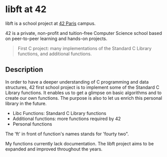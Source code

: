 # libft at 42

libft is a school project at [42 Paris](https://www.42.fr) campus.

42 is a private, non-profit and tuition-free Computer Science school based on peer-to-peer learning and hands-on projects.


> First C project: many implementations of the Standard C Library functions, and additional functions.


## Description

In order to have a deeper understanding of C programming and data structures, 42 first school project is to implement some of the Standard C Library functions. It enables us to get a glimpse on basic algorithms and to create our own functions. The purpose is also to let us enrich this personal library in the future.

- Libc Functions: Standard C Library functions
- Additional functions: more functions required by 42
- Personal functions

The 'ft' in front of function's names stands for 'fourty two".

My functions currently lack documentation. The libft project aims to be expanded and improved throughout the years.
